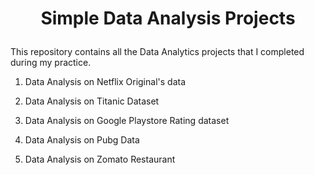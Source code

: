 # <p align = 'center'>Simple Data Analysis Projects</p>

This repository contains all the Data Analytics projects that I completed during my practice.

1. Data Analysis on Netflix Original's data

2. Data Analysis on Titanic Dataset

3. Data Analysis on Google Playstore Rating dataset

4. Data Analysis on Pubg Data

5. Data Analysis on Zomato Restaurant
 
